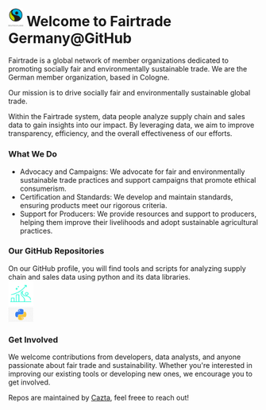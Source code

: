 
# <img src=".\pic\logo.png" alt="" width="30"> Welcome to Fairtrade Germany@GitHub

Fairtrade is a global network of member organizations dedicated to promoting socially fair and environmentally sustainable trade. We are the German member organization, based in Cologne.

Our mission is to drive socially fair and environmentally sustainable global trade.

Within the Fairtrade system, data people analyze supply chain and sales data to gain insights into our impact. By leveraging data, we aim to improve transparency, efficiency, and the overall effectiveness of our efforts.

### What We Do
- Advocacy and Campaigns: We advocate for fair and environmentally sustainable trade practices and support campaigns that promote ethical consumerism.
- Certification and Standards: We develop and maintain standards, ensuring products meet our rigorous criteria.
- Support for Producers: We provide resources and support to producers, helping them improve their livelihoods and adopt sustainable agricultural practices.

### Our GitHub Repositories
On our GitHub profile, you will find tools and scripts for analyzing supply chain and sales data using python and its data libraries. <br>
<img src=".\pic\bar_chart.png" alt="" width="50"> <br>
<img src=".\pic\python.jpg" alt="" width="50">

### Get Involved
We welcome contributions from developers, data analysts, and anyone passionate about fair trade and sustainability. Whether you're interested in improving our existing tools or developing new ones, we encourage you to get involved.

Repos are maintained by [Cazta](https://github.com/Cazta), feel freee to reach out!
